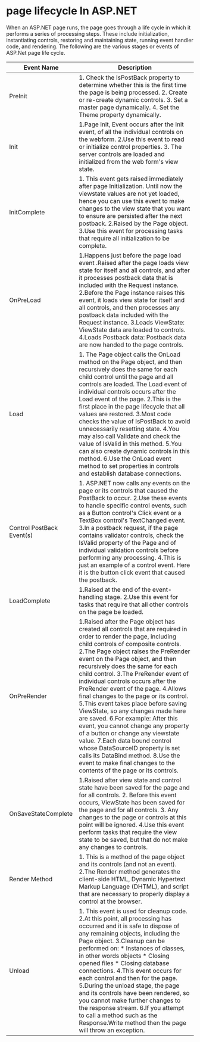 # page lifecycle In ASP.NET

When an ASP.NET page runs, the page goes through a life cycle in which it performs a series of processing steps. These include initialization, instantiating controls, restoring and maintaining state, running event handler code, and rendering. The following are the various stages or events of ASP.Net page life cycle.



| Event Name                 | Description                              |
| -------------------------- | ---------------------------------------- |
| PreInit                    | 1.  Check the IsPostBack property to determine whether this is the first time the page is being processed.                                                                                                                                                  2. Create or re-create dynamic controls.                                                                                                     3. Set a master page dynamically.                                                                                                           4. Set the Theme property dynamically. |
| Init                       | 1.Page Init, Event occurs after the Init event, of all the individual controls on the webform.                                                                                                                2.Use this event to read or initialize control properties.                                       3. The server controls are loaded and initialized from the web form's view state. |
| InitComplete               | 1. This event gets raised immediately after page Initialization. Until now the viewstate values are not yet loaded, hence you can use this event to make changes to the view state that you want to ensure are persisted after the next postback.                                                                                                                          2.Raised by the Page object.                                                                                       3.Use this event for processing tasks that require all initialization to be complete. |
| OnPreLoad                  | 1.Happens just before the page load event .Raised after the page loads view state for itself and all controls, and after it processes postback data that is included with the Request instance.                                                                   2.Before the Page instance raises this event, it loads view state for itself and all controls, and then processes any postback data included with the Request instance.                                                                                                                  3.Loads ViewState: ViewState data are loaded to controls.                                     4.Loads Postback data: Postback data are now handed to the page controls. |
| Load                       | 1. The Page object calls the OnLoad method on the Page object, and then recursively does the same for each child control until the page and all controls are loaded. The Load event of individual controls occurs after the Load event of the page.                                                                                                                         2.This is the first place in the page lifecycle that all values are restored.                  3.Most code checks the value of IsPostBack to avoid unnecessarily resetting state.                                                                                                                                                4.You may also call Validate and check the value of IsValid in this method.   5.You can also create dynamic controls in this method.                                     6.Use the OnLoad event method to set properties in controls and establish database connections. |
| Control PostBack  Event(s) | 1. ASP.NET now calls any events on the page or its controls that caused the PostBack to occur.                                                                                                             2.Use these events to handle specific control events, such as a Button control's Click event or a TextBox control's TextChanged event.                                                  3.In a postback request, if the page contains validator controls, check the IsValid property of the Page and of individual validation controls before performing any processing.                                                                                                              4.This is just an example of a control event. Here it is the button click event that caused the postback. |
| LoadComplete               | 1.Raised at the end of the event-handling stage.                                                       2.Use this event for tasks that require that all other controls on the page be loaded. |
| OnPreRender                | 1.Raised after the Page object has created all controls that are required in order to render the page, including child controls of composite controls.                                                                                       2.The Page object raises the PreRender event on the Page object, and then recursively does the same for each child control.                                                       3.The PreRender event of individual controls occurs after the PreRender event of the page.                                                                                                                  4.Allows final changes to the page or its control.                                                          5.This event takes place before saving ViewState, so any changes made here are saved.                                                                                                                      6.For example: After this event, you cannot change any property of a button or change any viewstate value.                                                                                     7.Each data bound control whose DataSourceID property is set calls its DataBind method.                                                                                                              8.Use the event to make final changes to the contents of the page or its controls. |
| OnSaveStateComplete        | 1.Raised after view state and control state have been saved for the page and for all controls.                                                                                                      2. Before this event occurs, ViewState has been saved for the page and for all controls.                                                                                                                                3. Any changes to the page or controls at this point will be ignored.                                                                                                   4.Use this event perform tasks that require the view state to be saved, but that do not make any changes to controls. |
| Render Method              | 1. This is a method of the page object and its controls (and not an event).                                                                                                         2.The Render method generates the client-side HTML, Dynamic Hypertext Markup Language (DHTML), and script that are necessary to properly display a control at the browser. |
| Unload                     | 1. This event is used for cleanup code.                                                                             2.At this point, all processing has occurred and it is safe to dispose of any remaining objects, including the Page object.                                                       3.Cleanup can be performed on:                                                                                          * Instances of classes, in other words objects                                                                          * Closing opened files                                                                                                             * Closing database connections.                                                                                       4.This event occurs for each control and then for the page.                                     5.During the unload stage, the page and its controls have been rendered, so you cannot make further changes to the response stream.                                                                                                          6.If you attempt to call a method such as the Response.Write method then the page will throw an exception. |





























